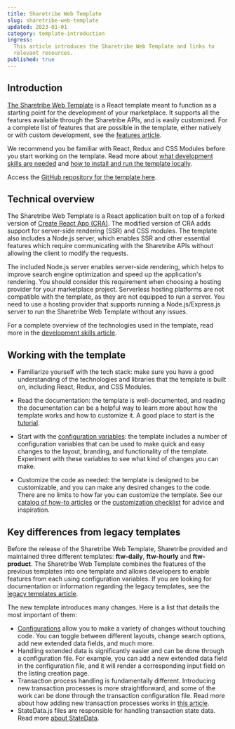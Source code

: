 ```yaml
---
title: Sharetribe Web Template
slug: sharetribe-web-template
updated: 2023-01-01
category: template-introduction
ingress:
  This article introduces the Sharetribe Web Template and links to
  relevant resources.
published: true
---
```


## Introduction

[The Sharetribe Web Template](https://github.com/sharetribe/web-template)
is a React template meant to function as a starting point for the
development of your marketplace. It supports all the features available
through the Sharetribe APIs, and is easily customized. For a complete
list of features that are possible in the template, either natively or
with custom development, see the
[features article](/operator-guides/features/).

We recommend you be familiar with React, Redux and CSS Modules before
you start working on the template. Read more about
[what development skills are needed](/introduction/development-skills/)
and
[how to install and run the template locally](/introduction/getting-started-with-web-template/).

Access the
[GitHub repository for the template here](https://github.com/sharetribe/web-template).

## Technical overview

The Sharetribe Web Template is a React application built on top of a
forked version of
[Create React App (CRA)](https://create-react-app.dev/). The modified
version of CRA adds support for server-side rendering (SSR) and CSS
modules. The template also includes a Node.js server, which enables SSR
and other essential features which require communicating with the
Sharetribe APIs without allowing the client to modify the requests.

The included Node.js server enables server-side rendering, which helps
to improve search engine optimization and speed up the application's
rendering. You should consider this requirement when choosing a hosting
provider for your marketplace project. Serverless hosting platforms are
not compatible with the template, as they are not equipped to run a
server. You need to use a hosting provider that supports running a
Node.js/Express.js server to run the Sharetribe Web Template without any
issues.

For a complete overview of the technologies used in the template, read
more in the
[development skills article](/introduction/development-skills/).

## Working with the template

- Familiarize yourself with the tech stack: make sure you have a good
  understanding of the technologies and libraries that the template is
  built on, including React, Redux, and CSS Modules.

- Read the documentation: the template is well-documented, and reading
  the documentation can be a helpful way to learn more about how the
  template works and how to customize it. A good place to start is the
  [tutorial](/tutorial/introduction/).

- Start with the [configuration variables](/template/configuration/):
  the template includes a number of configuration variables that can be
  used to make quick and easy changes to the layout, branding, and
  functionality of the template. Experiment with these variables to see
  what kind of changes you can make.

- Customize the code as needed: the template is designed to be
  customizable, and you can make any desired changes to the code. There
  are no limits to how far you can customize the template. See our
  [catalog of how-to articles](/how-to/) or the
  [customization checklist](/template/customization-checklist/) for
  advice and inspiration.

## Key differences from legacy templates

Before the release of the Sharetribe Web Template, Sharetribe provided
and maintained three different templates: **ftw-daily**, **ftw-hourly**
and **ftw-product**. The Sharetribe Web Template combines the features
of the previous templates into one template and allows developers to
enable features from each using configuration variables. If you are
looking for documentation or information regarding the legacy templates,
see the [legacy templates article](/template/legacy-templates/).

The new template introduces many changes. Here is a list that details
the most important of them:

- [Configurations](/template/configuration/) allow you to make a variety
  of changes without touching code. You can toggle between different
  layouts, change search options, add new extended data fields, and much
  more.
- Handling extended data is significantly easier and can be done through
  a configuration file. For example, you can add a new extended data
  field in the configuration file, and it will render a corresponding
  input field on the listing creation page.
- Transaction process handling is fundamentally different. Introducing
  new transaction processes is more straightforward, and some of the
  work can be done through the transaction configuration file. Read more
  about how adding new transaction processes works in
  [this article](/how-to/change-transaction-process-in-template/).
- StateData.js files are responsible for handling transaction state
  data. Read more
  [about StateData](/how-to/change-transaction-process-in-template/#3-update-state-data-for-inbox-page-and-transaction-page).
